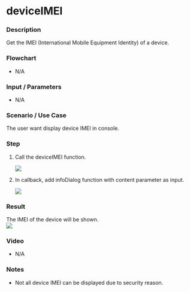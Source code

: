 # deviceIMEI

### Description

Get the IMEI (International Mobile Equipment Identity) of a device.

### Flowchart

- N/A

### Input / Parameters

- N/A

### Scenario / Use Case

The user want display device IMEI in console.

### Step

1. Call the deviceIMEI function. 

    ![](../../../../document/function/Device/deviceIMEI/deviceIMEI-step-1.png?raw=true)

2. In callback, add infoDialog function with content parameter as input. 

    ![](../../../../document/function/Device/deviceIMEI/deviceIMEI-step-2.png?raw=true)

### Result

The IMEI of the device will be shown. <br />
![](../../../../document/function/Device/deviceIMEI/deviceIMEI-result-1.png?raw=true)

### Video

- N/A
<!--[![Video](http://i.imgur.com/Ot5DWAW.png)](https://youtu.be/StTqXEQ2l-Y?t=35s)-->

### Notes

- Not all device IMEI can be displayed due to security reason.